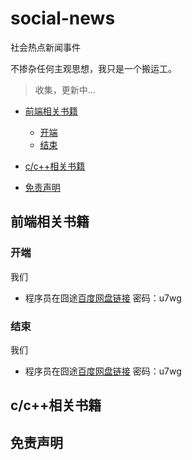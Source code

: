 # social-news
社会热点新闻事件

不掺杂任何主观思想，我只是一个搬运工。

>收集，更新中...

* [前端相关书籍](#前端相关书籍)
  * [开端](#开端)
  * [结束](#结束)
* [c/c\+\+相关书籍](#cc相关书籍)

* [免责声明](#免责声明)


## 前端相关书籍
   ### 开端
   我们
   - 程序员在囧途[百度网盘链接](https://pan.baidu.com/s/18xEuDHb9tuLSeC5EQ0ZyPQ) 密码：u7wg
   ### 结束
   我们
   - 程序员在囧途[百度网盘链接](https://pan.baidu.com/s/18xEuDHb9tuLSeC5EQ0ZyPQ) 密码：u7wg

## c/c++相关书籍



## 免责声明


